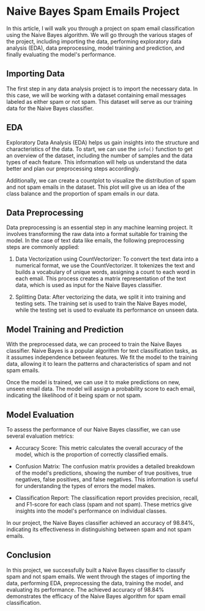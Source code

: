 # Naive Bayes Spam Emails Project

In this article, I will walk you through a project on spam email classification using the Naive Bayes algorithm. We will go through the various stages of the project, including importing the data, performing exploratory data analysis (EDA), data preprocessing, model training and prediction, and finally evaluating the model's performance.

## Importing Data

The first step in any data analysis project is to import the necessary data. In this case, we will be working with a dataset containing email messages labeled as either spam or not spam. This dataset will serve as our training data for the Naive Bayes classifier.

## EDA

Exploratory Data Analysis (EDA) helps us gain insights into the structure and characteristics of the data. To start, we can use the `info()` function to get an overview of the dataset, including the number of samples and the data types of each feature. This information will help us understand the data better and plan our preprocessing steps accordingly.

Additionally, we can create a countplot to visualize the distribution of spam and not spam emails in the dataset. This plot will give us an idea of the class balance and the proportion of spam emails in our data.

## Data Preprocessing

Data preprocessing is an essential step in any machine learning project. It involves transforming the raw data into a format suitable for training the model. In the case of text data like emails, the following preprocessing steps are commonly applied:

1. Data Vectorization using CountVectorizer: To convert the text data into a numerical format, we use the CountVectorizer. It tokenizes the text and builds a vocabulary of unique words, assigning a count to each word in each email. This process creates a matrix representation of the text data, which is used as input for the Naive Bayes classifier.

2. Splitting Data: After vectorizing the data, we split it into training and testing sets. The training set is used to train the Naive Bayes model, while the testing set is used to evaluate its performance on unseen data.

## Model Training and Prediction

With the preprocessed data, we can proceed to train the Naive Bayes classifier. Naive Bayes is a popular algorithm for text classification tasks, as it assumes independence between features. We fit the model to the training data, allowing it to learn the patterns and characteristics of spam and not spam emails.

Once the model is trained, we can use it to make predictions on new, unseen email data. The model will assign a probability score to each email, indicating the likelihood of it being spam or not spam.

## Model Evaluation

To assess the performance of our Naive Bayes classifier, we can use several evaluation metrics:

- Accuracy Score: This metric calculates the overall accuracy of the model, which is the proportion of correctly classified emails.

- Confusion Matrix: The confusion matrix provides a detailed breakdown of the model's predictions, showing the number of true positives, true negatives, false positives, and false negatives. This information is useful for understanding the types of errors the model makes.

- Classification Report: The classification report provides precision, recall, and F1-score for each class (spam and not spam). These metrics give insights into the model's performance on individual classes.

In our project, the Naive Bayes classifier achieved an accuracy of 98.84%, indicating its effectiveness in distinguishing between spam and not spam emails.

## Conclusion

In this project, we successfully built a Naive Bayes classifier to classify spam and not spam emails. We went through the stages of importing the data, performing EDA, preprocessing the data, training the model, and evaluating its performance. The achieved accuracy of 98.84% demonstrates the efficacy of the Naive Bayes algorithm for spam email classification.
